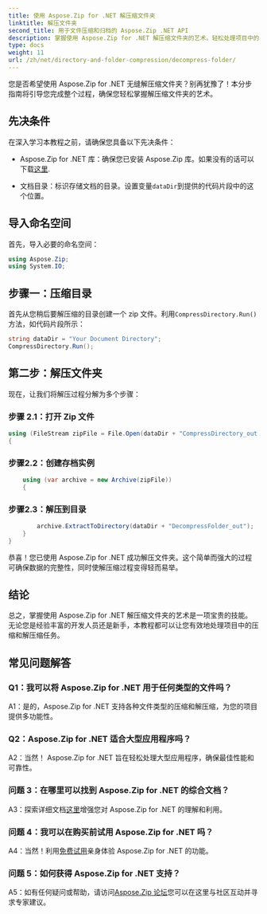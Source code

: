 ```yaml
---
title: 使用 Aspose.Zip for .NET 解压缩文件夹
linktitle: 解压文件夹
second_title: 用于文件压缩和归档的 Aspose.Zip .NET API
description: 掌握使用 Aspose.Zip for .NET 解压缩文件夹的艺术。轻松处理项目中的压缩任务。
type: docs
weight: 11
url: /zh/net/directory-and-folder-compression/decompress-folder/
---
```

您是否希望使用 Aspose.Zip for .NET 无缝解压缩文件夹？别再犹豫了！本分步指南将引导您完成整个过程，确保您轻松掌握解压缩文件夹的艺术。

## 先决条件

在深入学习本教程之前，请确保您具备以下先决条件：

-  Aspose.Zip for .NET 库：确保您已安装 Aspose.Zip 库。如果没有的话可以下载[这里](https://releases.aspose.com/zip/net/).

- 文档目录：标识存储文档的目录。设置变量`dataDir`到提供的代码片段中的这个位置。

## 导入命名空间

首先，导入必要的命名空间：

```csharp
using Aspose.Zip;
using System.IO;
```

## 步骤一：压缩目录

首先从您稍后要解压缩的目录创建一个 zip 文件。利用`CompressDirectory.Run()`方法，如代码片段所示：

```csharp
string dataDir = "Your Document Directory";
CompressDirectory.Run();
```

## 第二步：解压文件夹

现在，让我们将解压过程分解为多个步骤：

### 步骤 2.1：打开 Zip 文件

```csharp
using (FileStream zipFile = File.Open(dataDir + "CompressDirectory_out.zip", FileMode.Open))
{
```

### 步骤2.2：创建存档实例

```csharp
	using (var archive = new Archive(zipFile))
	{
```

### 步骤2.3：解压到目录

```csharp
		archive.ExtractToDirectory(dataDir + "DecompressFolder_out");
	}
}
```

恭喜！您已使用 Aspose.Zip for .NET 成功解压文件夹。这个简单而强大的过程可确保数据的完整性，同时使解压缩过程变得轻而易举。

## 结论

总之，掌握使用 Aspose.Zip for .NET 解压缩文件夹的艺术是一项宝贵的技能。无论您是经验丰富的开发人员还是新手，本教程都可以让您有效地处理项目中的压缩和解压缩任务。

## 常见问题解答

### Q1：我可以将 Aspose.Zip for .NET 用于任何类型的文件吗？

A1：是的，Aspose.Zip for .NET 支持各种文件类型的压缩和解压缩，为您的项目提供多功能性。

### Q2：Aspose.Zip for .NET 适合大型应用程序吗？

A2：当然！ Aspose.Zip for .NET 旨在轻松处理大型应用程序，确保最佳性能和可靠性。

### 问题 3：在哪里可以找到 Aspose.Zip for .NET 的综合文档？

 A3：探索详细文档[这里](https://reference.aspose.com/zip/net/)增强您对 Aspose.Zip for .NET 的理解和利用。

### 问题 4：我可以在购买前试用 Aspose.Zip for .NET 吗？

 A4：当然！利用[免费试用](https://releases.aspose.com/)亲身体验 Aspose.Zip for .NET 的功能。

### 问题 5：如何获得 Aspose.Zip for .NET 支持？

 A5：如有任何疑问或帮助，请访问[Aspose.Zip 论坛](https://forum.aspose.com/c/zip/37)您可以在这里与社区互动并寻求专家建议。